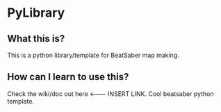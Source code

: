 # PyLibrary
## What this is?
This is a python library/template for BeatSaber map making.

## How can I learn to use this?
Check the wiki/doc out here <--- INSERT LINK.
Cool beatsaber python template. 
